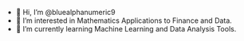 - 👋 Hi, I’m @bluealphanumeric9
- 👀 I’m interested in Mathematics Applications to Finance and Data.
- 🌱 I’m currently learning Machine Learning and Data Analysis Tools. 



<!---
bluealphanumeric9/bluealphanumeric9 is a ✨ special ✨ repository because its `README.md` (this file) appears on your GitHub profile.
You can click the Preview link to take a look at your changes.
--->
